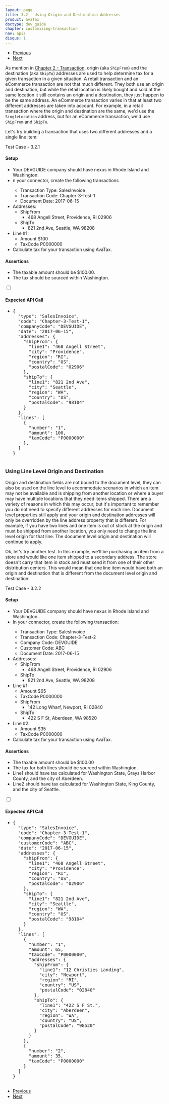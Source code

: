 ```yaml
---
layout: page
title: 3.2 - Using Origin and Destination Addresses
product: avaTax
doctype: dev_guide
chapter: customizing-transaction
nav: apis
disqus: 1
---
```


<ul class="pager">
  <li class="previous"><a href="/avatax/dev-guide/customizing-transaction/document-level/"><i class="glyphicon glyphicon-chevron-left"></i>Previous</a></li>
  <li class="next"><a href="/avatax/dev-guide/customizing-transaction/using-reference-codes/">Next<i class="glyphicon glyphicon-chevron-right"></i></a></li>
</ul>

As mention in <a class="dev-guide-link" href="/avatax/dev-guide/transactions/">Chapter 2 - Transaction</a>, origin (aka <code>ShipFrom</code>) and the destination (aka <code>ShipTo</code>) addresses are used to help determine tax for a given transaction in a given situation.  A retail transaction and an eCommerce transaction are not that much different.  They both use an origin and destination, but while the retail location is likely bought and sold at the same location it still contains an origin and a destination, they just happen to be the same address.  An eCommerce transaction varies in that at least two different addresses are taken into account.  For example, in a retail transaction where the origin and destination are the same, we'd use the <code>SingleLocation</code> address, but for an eCommerce transaction, we'd use <code>ShipFrom</code> and <code>ShipTo</code>.

Let's try building a transaction that uses two different addresses and a single line item:

<div class="dev-guide-test" id="test1">
    <div class="dev-guide-test-heading">Test Case - 3.2.1</div>
<div class="dev-guide-test-content">
<h4>Setup</h4>
<ul class="dev-guide-list">
    <li>Your DEVGUIDE company should have nexus in Rhode Island and Washington.</li>
    <li>n your connector, create the following transactions</li>
        <ul class="dev-guide-list">
            <li>Transaction Type: SalesInvoice</li>
            <li>Transaction Code: Chapter-3-Test-1</li>
            <li>Document Date: 2017-06-15</li>
        </ul>
        <li>Addresses:
            <ul class="dev-guide-list">
                <li>ShipFrom
                    <ul class="dev-guide-list">
                        <li>468 Angell Street, Providence, RI 02906</li>
                    </ul>
                </li>
                <li>ShipTo
                    <ul class="dev-guide-list">
                        <li>821 2nd Ave, Seattle, WA 98208</li>
                    </ul>
                </li>
            </ul>
        </li>
        <li>Line #1:
            <ul class="dev-guide-list">
                <li>Amount $100</li>
                <li>TaxCode P0000000</li>
            </ul>
        </li>
    <li>Calculate tax for your transaction using AvaTax.</li>  
</ul>
<h4>Assertions</h4>
<ul class="dev-guide-list">
    <li>The taxable amount should be $100.00.</li>
    <li>The tax should be sourced within Washington.</li>
</ul>
<div class="dev-guide-dropdown">
        <input id="checkbox_toggle1" type="checkbox" />
        <i id="icon-up" class="glyphicon glyphicon-chevron-down"></i><i id="icon-down" class="glyphicon glyphicon-chevron-right"></i>
        <label for="checkbox_toggle1"><h4>Expected API Call</h4></label>
        <ul class="dev-guide-dropdown-content">
            <li> 
                <pre>
{
  "type": "SalesInvoice",
  "code": "Chapter-3-Test-1",
  "companyCode": "DEVGUIDE",
  "date": "2017-06-15",
  "addresses": {
    "shipFrom": {
      "line1": "468 Angell Street",
      "city": "Providence",
      "region": "RI",
      "country": "US",
      "postalCode": "02906"
    },
    "shipTo": {
      "line1": "821 2nd Ave",
      "city": "Seattle",
      "region": "WA",
      "country": "US",
      "postalCode": "98104"
    }
  },
  "lines": [
    {
      "number": "1",
      "amount": 100,
      "taxCode": "P0000000"
    },
  ]
}
                </pre>
            </li>
        </ul>
    </div>
</div>
</div>

<h3>Using Line Level Origin and Destination</h3>
Origin and destination fields are not bound to the document level, they can also be used on the line level to accommodate scenarios in which an item may not be available and is shipping from another location or where a buyer may have multiple locations that they need items shipped.  There are a variety of reasons in which this may occur, but it's important to remember you do not need to specify different addresses for each line.  Document level properties still apply and your origin and destination addresses will only be overridden by the line address property that is different.  For example, if you have two lines and one item is out of stock at the origin and must be shipped from another location, you only need to change the line level origin for that line.  The document level origin and destination will continue to apply.  

Ok, let's try another test.  In this example, we'll be purchasing an item from a store and would like one item shipped to a secondary address.  The store doesn't carry that item in stock and must send it from one of their other distribution centers.  This would mean that one line item would have both an origin and destination that is different from the document level origin and destination:
<div class="dev-guide-test" id="test2">
    <div class="dev-guide-test-heading">Test Case - 3.2.2</div>
<div class="dev-guide-test-content">
<h4>Setup</h4>
<ul class="dev-guide-list">
    <li>Your DEVGUIDE company should have nexus in Rhode Island and Washington..</li>
    <li>In your connector, create the following transaction:</li>
        <ul class="dev-guide-list">
            <li>Transaction Type: SalesInvoice</li>
            <li>Transaction Code: Chapter-3-Test-2</li>
            <li>Company Code: DEVGUIDE</li>
            <li>Customer Code: ABC</li>
            <li>Document Date: 2017-06-15</li>
        </ul>
        <li>Addresses:
            <ul class="dev-guide-list">
                <li>ShipFrom
                    <ul class="dev-guide-list">
                        <li>468 Angell Street, Providence, RI 02906</li>
                    </ul>
                </li>
                <li>ShipTo
                    <ul class="dev-guide-list">
                        <li>821 2nd Ave, Seattle, WA 98208</li>
                    </ul>
                </li>
            </ul>
        </li>
        <li>Line #1:
            <ul class="dev-guide-list">
                <li>Amount $65</li>
                <li>TaxCode P0000000</li>
                <li>ShipFrom
                    <ul class="dev-guide-list">
                        <li>142 Long Wharf, Newport, RI 02840</li>
                    </ul>
                </li>
                <li>ShipTo
                    <ul class="dev-guide-list">
                        <li>422 S F St, Aberdeen, WA 98520</li>
                    </ul>
                </li>
            </ul>
        </li>
        <li>Line #2:
            <ul class="dev-guide-list">
                <li>Amount $35</li>
                <li>TaxCode P0000000</li>
            </ul>
        </li>
    <li>Calculate tax for your transaction using AvaTax.</li>  
</ul>
<h4>Assertions</h4>
<ul class="dev-guide-list">
    <li>The taxable amount should be $100.00</li>
    <li>The tax for both lines should be sourced within Washington.</li>
    <li>Line1 should have tax calculated for Washington State, Grays Harbor County, and the city of Aberdeen.</li>
    <li>Line2 should have tax calculated for Washington State, King County, and the city of Seattle.</li>
</ul>
<div class="dev-guide-dropdown">
        <input id="checkbox_toggle2" type="checkbox" />
        <i id="icon-up" class="glyphicon glyphicon-chevron-down"></i><i id="icon-down" class="glyphicon glyphicon-chevron-right"></i>
        <label for="checkbox_toggle2"><h4>Expected API Call</h4></label>
        <ul class="dev-guide-dropdown-content">
            <li> 
                <pre>
{
  "type": "SalesInvoice",
  "code": "Chapter-3-Test-1",
  "companyCode": "DEVGUIDE",
  "customerCode": "ABC",
  "date": "2017-06-15",
  "addresses": {
    "shipFrom": {
      "line1": "468 Angell Street",
      "city": "Providence",
      "region": "RI",
      "country": "US",
      "postalCode": "02906"
    },
    "shipTo": {
      "line1": "821 2nd Ave",
      "city": "Seattle",
      "region": "WA",
      "country": "US",
      "postalCode": "98104"
    }
  },
  "lines": [
    {
      "number": "1",
      "amount": 65,
      "taxCode": "P0000000",
      "addresses": {
        "shipFrom": {
          "line1": "12 Christies Landing",
          "city": "Newport",
          "region": "RI",
          "country": "US",
          "postalCode": "02840"
        },
        "shipTo": {
          "line1": "422 S F St.",
          "city": "Aberdeen",
          "region": "WA",
          "country": "US",
          "postalCode": "98520"
        }
      }
    },
    {
      "number": "2",
      "amount": 35,
      "taxCode": "P0000000"
    }
  ]
}
                </pre>
            </li>
        </ul>
    </div>
</div>
</div>

<ul class="pager">
  <li class="previous"><a href="/avatax/dev-guide/customizing-transaction/document-level/"><i class="glyphicon glyphicon-chevron-left"></i>Previous</a></li>
  <li class="next"><a href="/avatax/dev-guide/customizing-transaction/using-reference-codes/">Next<i class="glyphicon glyphicon-chevron-right"></i></a></li>
</ul>